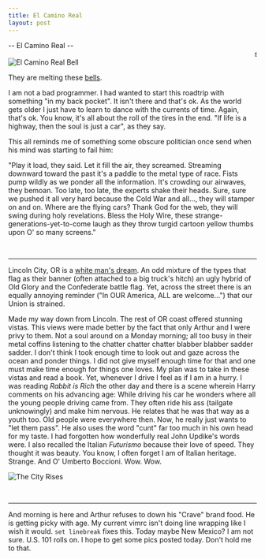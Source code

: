 ```yaml
---
title: El Camino Real
layout: post
---
```


-- El Camino Real -- <marquee>scroll down</marquee>
![El Camino Real Bell](https://upload.wikimedia.org/wikipedia/commons/c/cc/El_Camino_Real_California_2.JPG)

They are melting these [bells](https://www.dailymail.co.uk/news/article-7170313/University-California-Santa-Cruz-removes-El-Camino-Real-Bell-marks-inclusive.html).

I am not a bad programmer. I had wanted to start this roadtrip with something "in my back pocket". It isn't there and that's ok. As the world gets older I just have to learn to dance with the currents of time. Again, that's ok. You know, it's all about the roll of the tires in the end. "If life is a highway, then the soul is just a car", as they say.

This all reminds me of something some obscure politician once send when his mind was starting to fail him: 

"Play it load, they said. Let it fill the air, they screamed. Streaming downward toward the past it's a paddle to the metal type of race. Fists pump wildly as we ponder all the information. It's crowding our airwaves, they bemoan. Too late, too late, the experts shake their heads. Sure, sure we pushed it all very hard because the Cold War and all..., they will stamper on and on. Where are the flying cars? Thank God for the web, they will swing during holy revelations. Bless the Holy Wire, these strange-generations-yet-to-come laugh as they throw turgid cartoon yellow thumbs upon O' so many screens." 

<br>
<hr>

Lincoln City, OR is a [white man's dream](https://www.youtube.com/watch?v=Pl4lLfC8ZlE). An odd mixture of the types that flag as their banner (often attached to a big truck's hitch) an ugly hybrid of Old Glory and the Confederate battle flag. Yet, across the street there is an equally annoying reminder ("In OUR America, ALL are welcome...") that our Union is strained. 


Made my way down from Lincoln. The rest of OR coast offered stunning vistas. This views were made better by the fact that only Arthur and I were privy to them. Not a soul around on a Monday morning; all too busy in their metal coffins listening to the chatter chatter chatter blabber blabber sadder sadder. I don't think I took enough time to look out and gaze across the ocean and ponder things. I did not give myself enough time for that and one must make time enough for things one loves. My plan was to take in these vistas and read a book. Yet, whenever I drive I feel as if I am in a hurry. I was reading *Rabbit is Rich* the other day and there is a scene wherein Harry comments on his advancing age: While driving his car he wonders where all the young people driving came from. They often ride his ass (tailgate unknowingly) and make him nervous. He relates that he was that way as a youth too. Old people were everywhere then. Now, he really just wants to "let them pass". He also uses the word "cunt" far too much in his own head for my taste. I had forgotten how wonderfully real John Updike's words were. I also recalled the Italian *Futurismo* because their love of speed. They thought it was beauty. You know, I often forget I am of Italian heritage. Strange. And O' Umberto Boccioni. Wow. Wow.

![The City Rises](https://upload.wikimedia.org/wikipedia/commons/f/fe/Umberto_Boccioni_001.jpg)

<br>
<hr>

And morning is here and Arthur refuses to down his "Crave" brand food. He is getting picky with age. My current vimrc isn't doing line wrapping like I wish it would. `set linebreak` fixes this. Today maybe New Mexico? I am not sure. U.S. 101 rolls on. I hope to get some pics posted today. Don't hold me to that.
